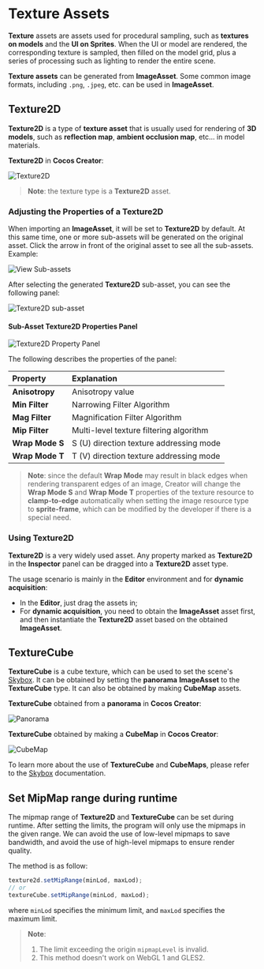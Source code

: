 # Texture Assets

__Texture__ assets are assets used for procedural sampling, such as __textures on models__ and the __UI on Sprites__. When the UI or model are rendered, the corresponding texture is sampled, then filled on the model grid, plus a series of processing such as lighting to render the entire scene.

__Texture assets__ can be generated from __ImageAsset__. Some common image formats, including `.png`, `.jpeg`, etc. can be used in __ImageAsset__.

## Texture2D

__Texture2D__ is a type of __texture asset__ that is usually used for rendering of __3D models__, such as __reflection map__, __ambient occlusion map__, etc... in model materials.

__Texture2D__ in __Cocos Creator__:

![Texture2D](texture/Texture2D.jpg)

> __Note__: the texture type is a __Texture2D__ asset.

### Adjusting the Properties of a Texture2D

When importing an __ImageAsset__, it will be set to __Texture2D__ by default. At this same time, one or more sub-assets will be generated on the original asset. Click the arrow in front of the original asset to see all the sub-assets. Example:

![View Sub-assets](texture/SubAssets.gif)

After selecting the generated __Texture2D__ sub-asset, you can see the following panel:

![Texture2D sub-asset](texture/Texture2DPanel.jpg)

#### Sub-Asset Texture2D Properties Panel

![Texture2D Property Panel](texture/Texture2DDetail.jpg)

The following describes the properties of the panel:

| Property        | Explanation                             |
| :-------------- | :-------------------------------------- |
| __Anisotropy__  | Anisotropy value                        |
| __Min Filter__  | Narrowing Filter Algorithm              |
| __Mag Filter__  | Magnification Filter Algorithm          |
| __Mip Filter__  | Multi-level texture filtering algorithm |
| __Wrap Mode S__ | S (U) direction texture addressing mode |
| __Wrap Mode T__ | T (V) direction texture addressing mode |

> __Note__: since the default __Wrap Mode__ may result in black edges when rendering transparent edges of an image, Creator will change the __Wrap Mode S__ and __Wrap Mode T__ properties of the texture resource to __clamp-to-edge__ automatically when setting the image resource type to __sprite-frame__, which can be modified by the developer if there is a special need.

### Using Texture2D

__Texture2D__ is a very widely used asset. Any property marked as __Texture2D__ in the __Inspector__ panel can be dragged into a __Texture2D__ asset type.

The usage scenario is mainly in the __Editor__ environment and for __dynamic acquisition__:

- In the __Editor__, just drag the assets in;
- For __dynamic acquisition__, you need to obtain the __ImageAsset__ asset first, and then instantiate the __Texture2D__ asset based on the obtained __ImageAsset__.

## TextureCube

__TextureCube__ is a cube texture, which can be used to set the scene's [Skybox](../concepts/scene/skybox.md). It can be obtained by setting the __panorama__ __ImageAsset__ to the __TextureCube__ type. It can also be obtained by making __CubeMap__ assets.

__TextureCube__ obtained from a __panorama__ in __Cocos Creator__:

![Panorama](texture/Panorama.jpg)

__TextureCube__ obtained by making a __CubeMap__ in __Cocos Creator__:

![CubeMap](../concepts/scene/skybox/Cubemap_Inspector.png)

To learn more about the use of __TextureCube__ and __CubeMaps__, please refer to the [Skybox](../concepts/scene/skybox.md) documentation.

## Set MipMap range during runtime

The mipmap range of __Texture2D__ and __TextureCube__ can be set during runtime. After setting the limits, the program will only use the mipmaps in the given range. We can avoid the use of low-level mipmaps to save bandwidth, and avoid the use of high-level mipmaps to ensure render quality.

The method is as follow:

```Javascript
texture2d.setMipRange(minLod, maxLod);
// or
textureCube.setMipRange(minLod, maxLod);
```

where `minLod` specifies the minimum limit, and `maxLod` specifies the maximum limit.

> __Note__:
> 1. The limit exceeding the origin `mipmapLevel` is invalid.
> 2. This method doesn't work on WebGL 1 and GLES2.
